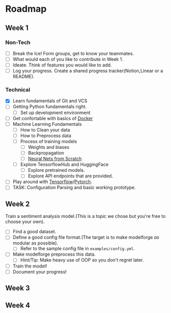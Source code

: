 # Roadmap

## Week 1

### Non-Tech
- [ ] Break the Ice! Form groups, get to know your teammates.
- [ ] What would each of you like to contribute in Week 1.
- [ ] Ideate. Think of features you would like to add.
- [ ] Log your progress. Create a shared progress tracker(Notion,Linear or a README).

### Technical
- [x] Learn fundamentals of Git and VCS
- [ ] Getting Python fundamentals right.
    - [ ] Set up development environment
- [ ] Get confortable with basics of [Docker](https://docs.docker.com/guides/docker-overview/)
- [ ] Machine Learning Fundamentals
    - [ ] How to Clean your data
    - [ ] How to Preprocess data
    - [ ] Process of training models
        - [ ] Weights and biases
        - [ ] Backpropagation
        - [ ] [Neural Nets from Scratch](https://prathameshdevadiga.vercel.app/posts/nnfs/)
    - [ ] Explore TensorflowHub and HuggingFace
        - [ ] Explore pretrained models.
        - [ ] Explore API endpoints that are provided.
- [ ] Play around with [Tensorflow](https://www.tensorflow.org/tutorials)/[Pytorch](https://pytorch.org/tutorials/).
- [ ] TASK: Configuration Parsing and basic working prototype.

## Week 2
Train a sentiment analysis model.(This is a topic we chose but you're free to choose your own).
- [ ] Find a good dataset.
- [ ] Define a good config file format.(The target is to make modelforge *as* modular as possible).
    - [ ] Refer to the sample config file in `examples/config.yml`.
- [ ] Make modelforge preprocess this data.
    - [ ] Hint/Tip: Make heavy use of OOP so you don't regret later.
- [ ] Train the model!
- [ ] Document your progress!
## Week 3

## Week 4
